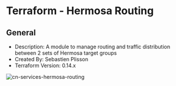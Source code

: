 # Terraform - Hermosa Routing

## General

* Description: A module to manage routing and traffic distribution between 2 sets of Hermosa target groups
* Created By: Sebastien Plisson
* Terraform Version: 0.14.x

![cn-services-hermosa-routing](https://github.com/ChowNow/ops-tf-modules/workflows/cn-services-hermosa-routing/badge.svg)
